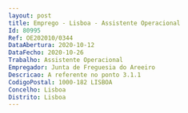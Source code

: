 ```yaml
--- 
layout: post
title: Emprego - Lisboa - Assistente Operacional
Id: 80995
Ref: OE202010/0344
DataAbertura: 2020-10-12
DataFecho: 2020-10-26
Trabalho: Assistente Operacional
Empregador: Junta de Freguesia do Areeiro
Descricao: A referente no ponto 3.1.1
CodigoPostal: 1000-182 LISBOA
Concelho: Lisboa
Distrito: Lisboa
--- 
```

